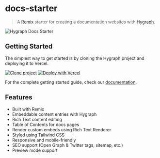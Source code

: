 # docs-starter

> A [Remix](https://remix.run/) starter for creating a documentation websites with [Hygraph](https://hygraph.com).

![Hygraph Docs Starter](https://github.com/hygraph/docs-starter/assets/26466516/778a8b02-0dce-4bf6-bb31-d9739375d25e)

## Getting Started

The simplest way to get started is by cloning the Hygraph project and deploying it to Vercel.

[![Clone project](https://hygraph.com/button)](https://app.hygraph.com/clone/1bc5b8c08db04e629d98dc54d6bfe5e5) [![Deploy with Vercel](https://vercel.com/button)](https://vercel.com/new/clone?repository-url=https%3A%2F%2Fgithub.com%2FHygraph%2Fdocs-starter&env=HYGRAPH_ENDPOINT,HYGRAPH_DEV_TOKEN,PREVIEW_SECRET,HYGRAPH_PROD_TOKEN&envDescription=The%20Enviroment%20variables%20for%20the%20project&envLink=https%3A%2F%2Fdocs.withheadlesscms.com%2Fgetting-started&demo-title=Documentation%20Starter%20Demo&demo-description=See%20the%20docs%20starter%20in%20action!&demo-url=https%3A%2F%2Fdocs.withheadlesscms.com&demo-image=https%3A%2F%2Fuser-images.githubusercontent.com%2F950181%2F154275008-7284677d-f319-42ce-b88b-b5e11b914645.png)

For the complete getting started guide, check our [documentation](https://docs.withheadlesscms.com/getting-started).

## Features

- Built with Remix
- Embeddable content entries with Hygraph
- Rich Text content editing
- Table of Contents for docs pages
- Render custom embeds using Rich Text Renderer
- Styled using Tailwind CSS
- Responsive and mobile-friendly
- SEO support (Open Graph & Twitter tags, sitemap, etc.)
- Preview mode support
